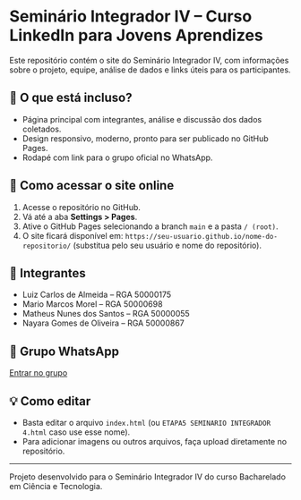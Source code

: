 # Seminário Integrador IV – Curso LinkedIn para Jovens Aprendizes

Este repositório contém o site do Seminário Integrador IV, com informações sobre o projeto, equipe, análise de dados e links úteis para os participantes.

## 📄 O que está incluso?
- Página principal com integrantes, análise e discussão dos dados coletados.
- Design responsivo, moderno, pronto para ser publicado no GitHub Pages.
- Rodapé com link para o grupo oficial no WhatsApp.

## 🚀 Como acessar o site online
1. Acesse o repositório no GitHub.
2. Vá até a aba **Settings > Pages**.
3. Ative o GitHub Pages selecionando a branch `main` e a pasta `/ (root)`.
4. O site ficará disponível em: `https://seu-usuario.github.io/nome-do-repositorio/` (substitua pelo seu usuário e nome do repositório).

## 👥 Integrantes
- Luiz Carlos de Almeida – RGA 50000175
- Mario Marcos Morel – RGA 50000698
- Matheus Nunes dos Santos – RGA 50000055
- Nayara Gomes de Oliveira – RGA 50000867

## 📱 Grupo WhatsApp
[Entrar no grupo](https://chat.whatsapp.com/EorqXsk3htc0wKnBmmvZvA)

## 💡 Como editar
- Basta editar o arquivo `index.html` (ou `ETAPA5 SEMINARIO INTEGRADOR 4.html` caso use esse nome).
- Para adicionar imagens ou outros arquivos, faça upload diretamente no repositório.

---

Projeto desenvolvido para o Seminário Integrador IV do curso Bacharelado em Ciência e Tecnologia.
